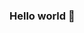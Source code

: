 ### Hello world 👋

<!--
**ljssgithub/ljssgithub** is a ✨ _special_ ✨ repository because its `README.md` (this file) appears on your GitHub profile.

I am a Test Automation Enginner that loves automate software tests, I've been working on a solution for companies that would like to automate web and mobile testing to help improve software quality, in this  solution I'm using some tools and development approach such as BDD, Page Object, Robot Framework and Browsersatck. Go to my portfolio to see an example of web and mobile automated test.
